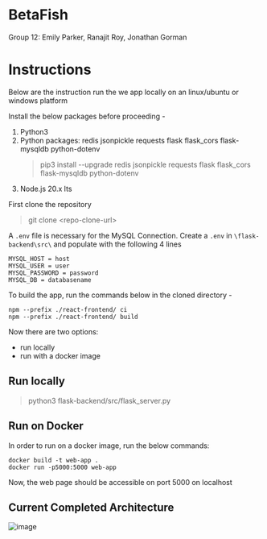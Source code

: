 # BetaFish
Group 12: Emily Parker, Ranajit Roy, Jonathan Gorman

# Instructions

Below are the instruction run the we app locally on an linux/ubuntu or windows platform

Install the below packages before proceeding -
1. Python3
2. Python packages: redis jsonpickle requests flask flask_cors flask-mysqldb python-dotenv
    > pip3 install --upgrade redis jsonpickle requests flask flask_cors flask-mysqldb python-dotenv
3. Node.js 20.x lts


First clone the repository

> git clone \<repo-clone-url\>

A `.env` file is necessary for the MySQL Connection. Create a `.env` in `\flask-backend\src\` and populate with the following 4 lines

```
MYSQL_HOST = host
MYSQL_USER = user
MYSQL_PASSWORD = password
MYSQL_DB = databasename
```

To build the app, run the commands below in the cloned directory -

```
npm --prefix ./react-frontend/ ci
npm --prefix ./react-frontend/ build
```

Now there are two options:
* run locally
* run with a docker image


## Run locally

> python3 flask-backend/src/flask_server.py

## Run on Docker

In order to run on a docker image, run the below commands:

```
docker build -t web-app .
docker run -p5000:5000 web-app
```

Now, the web page should be accessible on port 5000 on localhost

## Current Completed Architecture
![image](https://github.com/CSCI-5828-S24/BetaFish/assets/143036094/8c079df8-c48f-47c8-950b-8148625e16a0)
